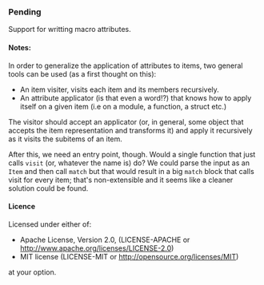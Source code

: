 ### Pending

Support for writting macro attributes.

#### Notes:

In order to generalize the application of attributes to items, two general
tools can be used (as a first thought on this):

- An item visiter, visits each item and its members recursively.
- An attribute applicator (is that even a word!?) that knows how to apply
  itself on a given item (i.e on a module, a function, a struct etc.)

The visitor should accept an applicator (or, in general, some object that
accepts the item representation and transforms it) and apply it recursively
as it visits the subitems of an item.

After this, we need an entry point, though. Would a single function that just calls
`visit` (or, whatever the name is) do? We could parse the input as an `Item` and
then call `match` but that would result in a big `match` block that calls visit
for every item; that's non-extensible and it seems like a cleaner solution
could be found. 

#### Licence

Licensed under either of:
 
 - Apache License, Version 2.0, (LICENSE-APACHE or http://www.apache.org/licenses/LICENSE-2.0)
 - MIT license (LICENSE-MIT or http://opensource.org/licenses/MIT)
 
at your option.